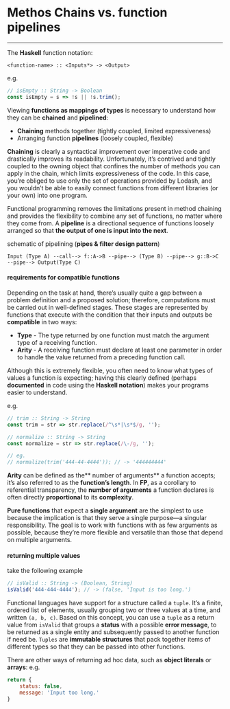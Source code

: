 # Methos Chains vs. function pipelines
---

The **Haskell** function notation:
```
<function-name> :: <Inputs*> -> <Output>
```
e.g.
```js
// isEmpty :: String -> Boolean
const isEmpty = s => !s || !s.trim();
```

Viewing **functions as mappings of types** is necessary to understand how they can be **chained** and **pipelined**:

- **Chaining** methods together (tightly coupled, limited expressiveness)
- Arranging function **pipelines** (loosely coupled, flexible)


**Chaining** is clearly a syntactical improvement over imperative code and drastically improves its readability. Unfortunately, it’s contrived and tightly coupled to the owning object that confines the number of methods you can apply in the chain, which limits expressiveness of the code. In this case, you’re obliged to use only the set of operations provided by Lodash, and you wouldn’t be able to easily connect functions from different libraries (or your own) into one program.

Functional programming removes the limitations present in method chaining and provides the flexibility to combine any set of functions, no matter where they come from. A **pipeline** is a directional sequence of functions loosely arranged so that **the output of one is input into the next**.

schematic of pipelining (**pipes & filter design pattern**)
```
Input (Type A) --call--> f::A->B --pipe--> (Type B) --pipe--> g::B->C --pipe--> Output(Type C) 
```

#### requirements for compatible functions

Depending on the task at hand, there’s usually quite a gap between a problem definition and a proposed solution; therefore, computations must be carried out in well-defined stages. These stages are represented by functions that execute with the condition that their inputs and outputs be **compatible** in two ways:

- **Type** - The type returned by one function must match the argument type of a receiving function.
- **Arity** - A receiving function must declare at least one parameter in order to handle the value returned from a preceding function call.

Although this is extremely flexible, you often need to know what types of values a function is expecting; having this clearly defined (perhaps **documented** in code using the **Haskell notation**) makes your programs easier to understand.

e.g.
```js
// trim :: String -> String
const trim = str => str.replace(/^\s*|\s*$/g, '');

// normalize :: String -> String
const normalize = str => str.replace(/\-/g, '');

// eg.
// normalize(trim('444-44-4444')); // -> '444444444' 
```

**Arity** can be defined as the** number of arguments** a function accepts; it’s also referred to as the **function’s length**. In **FP**, as a corollary to referential transparency, the **number of arguments** a function declares is often directly **proportional** to its **complexity**.

**Pure functions** that expect a **single argument** are the simplest to use because the implication is that they serve a single purpose—a singular responsibility. The goal is to work with functions with as few arguments as possible, because they’re more flexible and versatile than those that depend on multiple arguments.

#### returning multiple values

take the following example
```js
// isValid :: String -> (Boolean, String)
isValid('444-444-4444'); // -> (false, 'Input is too long.')
```
Functional languages have support for a structure called a `tuple`. It’s a finite, ordered list of elements, usually grouping two or three values at a time, and written `(a, b, c)`. Based on this concept, you can use a `tuple` as a return value from `isValid` that groups a **status** with a possible **error message**, to be returned as a single entity and subsequently passed to another function if need be. `Tuples` are **immutable structures** that pack together items of different types so that they can be passed into other functions.

There are other ways of returning ad hoc data, such as **object literals** or **arrays**:
e.g.
```js
return {
    status: false,
    message: 'Input too long.'
}
```








